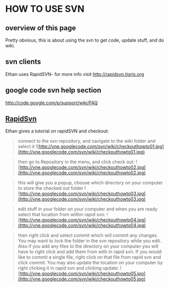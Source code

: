 # HOW TO USE SVN #
## overview of this page ##
Pretty obvious, this is about using the svn to get code, update stuff, and do wiki.
## svn clients ##
Ethan uses RapidSVN- for more info visit http://rapidsvn.tigris.org
## google code svn help section ##
http://code.google.com/p/support/wiki/FAQ
## [RapidSvn](http://rapidsvn.tigris.org) ##
Ethan gives a tutorial on rapidSVN and checkout:

> connect to the svn repository, and navigate to the wiki folder and select it
> ![http://vne.googlecode.com/svn/wiki/checkouthowto01.jpg](http://vne.googlecode.com/svn/wiki/checkouthowto01.jpg)

> then go to Repository in the menu, and click check out:
> ![http://vne.googlecode.com/svn/wiki/checkouthowto02.jpg](http://vne.googlecode.com/svn/wiki/checkouthowto02.jpg)

> this will give you a popup, choose which directory on your computer to store the checked out folder
> ![http://vne.googlecode.com/svn/wiki/checkouthowto03.jpg](http://vne.googlecode.com/svn/wiki/checkouthowto03.jpg)

> edit stuff in your folder on your computer and when you are ready select that location from within rapid svn:
> ![http://vne.googlecode.com/svn/wiki/checkouthowto04.jpg](http://vne.googlecode.com/svn/wiki/checkouthowto04.jpg)

> then right click and select commit which will commit any changes.  You may want to lock the folder in the svn repository while you edit.
> Also if you add any files to the directory on your computer you will have to right click and add them from with in rapid svn. If you would
> like to commit a single file, right click on that file from rapid svn and click commit.  You may also update the location on your computer by right clicking
> it in rapid svn and clicking update:
> ![http://vne.googlecode.com/svn/wiki/checkouthowto05.jpg](http://vne.googlecode.com/svn/wiki/checkouthowto05.jpg)